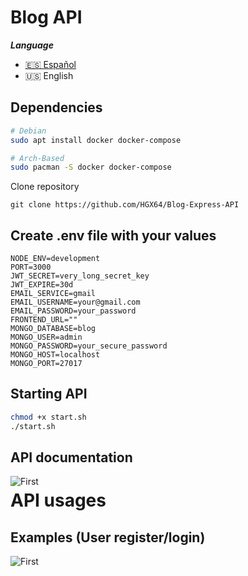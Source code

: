 # Blog API

***Language***
- [🇪🇸 Español](./README.es.md)
- 🇺🇸 English

## Dependencies
```bash
# Debian
sudo apt install docker docker-compose

# Arch-Based
sudo pacman -S docker docker-compose
```

Clone repository
```bash[
git clone https://github.com/HGX64/Blog-Express-API
```

## Create .env file with your values
```env
NODE_ENV=development
PORT=3000
JWT_SECRET=very_long_secret_key
JWT_EXPIRE=30d
EMAIL_SERVICE=gmail
EMAIL_USERNAME=your@gmail.com
EMAIL_PASSWORD=your_password
FRONTEND_URL=""
MONGO_DATABASE=blog
MONGO_USER=admin
MONGO_PASSWORD=your_secure_password
MONGO_HOST=localhost
MONGO_PORT=27017
```

## Starting API
```bash
chmod +x start.sh
./start.sh
```

## API documentation
<p align="center">
<img src="https://github.com/user-attachments/assets/cc1af6b9-8bac-4f3d-94ea-cf936f20f1e5"
        alt="First"
        style="float: left; margin-right: 10px;" />
</p>

# API usages
## Examples (User register/login)
<p align="center">
<img src="https://github.com/user-attachments/assets/cc1af6b9-8bac-4f3d-94ea-cf936f20f1e5"
        alt="First"
        style="float: left; margin-right: 10px;" />
</p>
